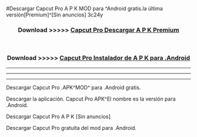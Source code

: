 #Descargar Capcut Pro  A P K MOD para ^Android gratis.la última versión[Premium]^[Sin anuncios] 3c24y



<div align="center">
<h3>Download >>>>> <a href="https://es-web.web.app/?es= Capcut Pro ">Capcut Pro  Descargar A P K Premium</a></h3><br>

<h3>Download >>>>> <a href="https://es-web.web.app/?es= Capcut Pro ">Capcut Pro  Instalador de A P K para .Android</a></h3>
</div>


----------------------------------------------------------

----------------------------------------------------------

----------------------------------------------------------

Descargar Capcut Pro  .APK^MOD^ para .Android gratis.

Descargar la aplicación. Capcut Pro  APK^El nombre es la versión para .Android.

Descargar Capcut Pro  A P K [Sin anuncios]

Descargar Capcut Pro  gratuita del mod para .Android.